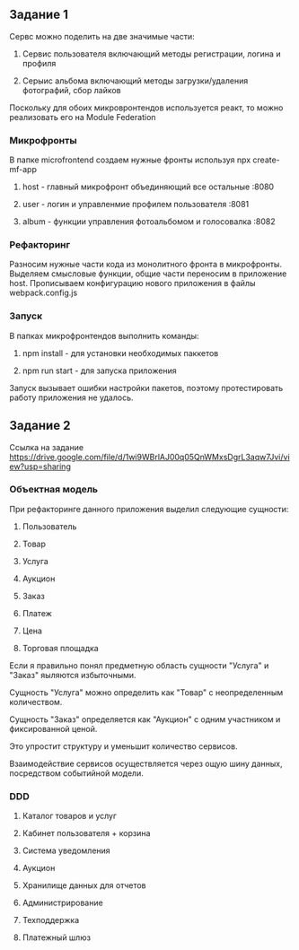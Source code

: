 ## Задание 1

Сервс можно поделить на две значимые части:
	
1) Сервис пользователя включающий методы регистрации, логина и профиля

2) Серыис альбома включающий методы загрузки/удаления фотографий,  сбор лайков
	
Поскольку для обоих микровронтендов используется реакт, то можно реализовать его на Module Federation

### Микрофронты

В папке microfrontend создаем нужные фронты используя npx create-mf-app

1) host - главный микрофронт объединяющий все остальные :8080

2) user - логин и управленмие профилем пользователя :8081

3) album - функции управления фотоальбомом и голосовалка :8082

### Рефакторинг

Разносим нужные части кода из монолитного фронта в микрофронты. Выделяем смысловые функции, общие части переносим в приложение host.
Прописываем конфигурацию нового приложения в файлы webpack.config.js

### Запуск

В папках микрофронтендов выполнить команды:

1) npm install - для установки необходимых паккетов

2) npm run start - для запуска приложения

Запуск вызывает ошибки настройки пакетов, поэтому протестировать работу приложения не удалось.

## Задание 2

Ссылка на задание https://drive.google.com/file/d/1wi9WBrlAJ00q05QnWMxsDgrL3aqw7Jvi/view?usp=sharing

### Объектная модель

При рефакторинге данного приложения выделил следующие сущности:

1) Пользователь

2) Товар

3) Услуга

4) Аукцион

5) Заказ

6) Платеж

7) Цена

8) Торговая площадка

Если я правильно понял предметную область сущности "Услуга" и "Заказ" яыляются избыточными. 

Сущность "Услуга" можно определить как "Товар" с неопределенным количеством.

Сущность "Заказ" определяется как "Аукцион" с одним участником и фиксированной ценой.

Это упростит структуру и уменьшит количество сервисов.

Взаимодействие сервисов осуществляется через ощую шину данных, посредством событийной модели.

### DDD

1) Каталог товаров и услуг

2) Кабинет пользователя + корзина

3) Система уведомления

4) Аукцион

5) Хранилище данных для отчетов

6) Администрирование 

7) Техподдержка

8) Платежный шлюз

